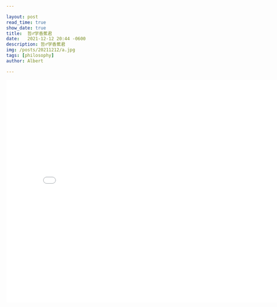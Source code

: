 ```yaml
---

layout: post
read_time: true
show_date: true
title:  哲♂学香蕉君
date:   2021-12-12 20:44 -0600
description: 哲♂学香蕉君
img: /posts/20211212/a.jpg
tags: [philosophy]
author: Albert

---
```


<iframe 
src="../assets/img/posts/20211212/香蕉君.mp4" 
scrolling="no" 
border="0" 
frameborder="no" 
framespacing="0" 
allowfullscreen="true" 
height=600 
width=800> 
</iframe>
